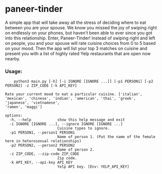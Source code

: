 # paneer-tinder
A simple app that will take away all the stress of deciding where to eat between you are your spouse. We know you missed the joy of swiping right on endlessly on your phones, but haven't been able to ever since you got into this relationship. Enter, Paneer-Tinder! Instead of swiping right and left on people, you and your spouse will rate cuisine choices from 0 to 5 based on your mood. Then the app will list your top 3 matches on cuisine and present you with a list of highly rated Yelp restaurants that are open now nearby.

### Usage:
```
    python3 main.py [-h] [-i IGNORE [IGNORE ...]] [-p1 PERSON1] [-p2 PERSON2] -z ZIP_CODE [-k API_KEY]

Rate your current mood to eat a particular cuisine. ['italian', 'mexican', 'chinese', 'indian', 'american', 'thai', 'greek', 'japanese', 'vietnamese',
'ramen', 'maggi']

options:
  -h, --help            show this help message and exit
  -i IGNORE [IGNORE ...], --ignore IGNORE [IGNORE ...]
                        Cuisine types to ignore.
  -p1 PERSON1, --person1 PERSON1
                        Name of person 1. (Put the name of the female here in heterosexual relationships)
  -p2 PERSON2, --person2 PERSON2
                        Name of person 2.
  -z ZIP_CODE, --zip-code ZIP_CODE
                        Zip code.
  -k API_KEY, --api-key API_KEY
                        Yelp API key. [Env: YELP_API_KEY]
```